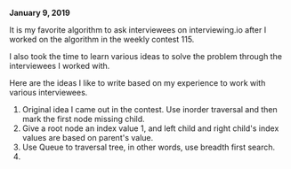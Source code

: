 
**January 9, 2019**<br>

It is my favorite algorithm to ask interviewees on interviewing.io after I worked on the algorithm in the weekly contest 115. <br>

I also took the time to learn various ideas to solve the problem through the interviewees I worked with. 

Here are the ideas I like to write based on my experience to work with various interviewees. 

1. Original idea I came out in the contest. Use inorder traversal and then mark the first node missing child. 
2. Give a root node an index value 1, and left child and right child's index values are based on parent's value. 
3. Use Queue to traversal tree, in other words, use breadth first search. 
4. 
